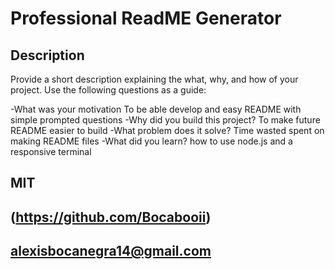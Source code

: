 # Professional ReadME Generator

## Description

Provide a short description explaining the what, why, and how of your project. Use the following questions as a guide:

-What was your motivation
To be able develop and easy README with simple prompted questions
-Why did you build this project?
To make future README easier to build
-What problem does it solve?
Time wasted spent on making README files
-What did you learn?
how to use node.js and a responsive terminal 

## MIT

## (https://github.com/Bocabooii)

## alexisbocanegra14@gmail.com


